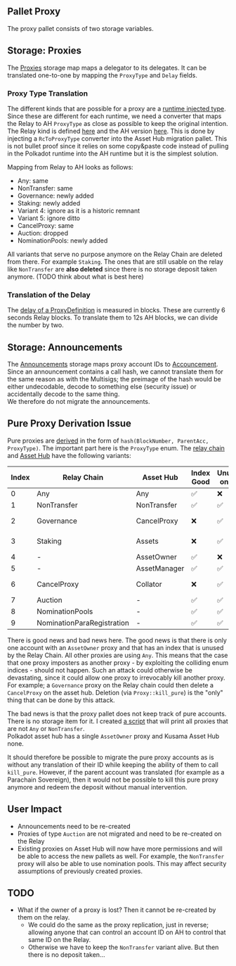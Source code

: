 ## Pallet Proxy

The proxy pallet consists of two storage variables.
## Storage: Proxies

The [Proxies](https://github.com/paritytech/polkadot-sdk/blob/7c5224cb01710d0c14c87bf3463cc79e49b3e7b5/substrate/frame/proxy/src/lib.rs#L564-L579) storage map maps a delegator to its delegates. It can be translated one-to-one by mapping the `ProxyType` and `Delay` fields.
### Proxy Type Translation
The different kinds that are possible for a proxy are a [runtime injected type](https://github.com/paritytech/polkadot-sdk/blob/7c5224cb01710d0c14c87bf3463cc79e49b3e7b5/substrate/frame/proxy/src/lib.rs#L119-L125). Since these are different for each runtime, we need a converter that maps the Relay to AH `ProxyType` as close as possible to keep the original intention. The Relay kind is defined [here](https://github.com/polkadot-fellows/runtimes/blob/dde99603d7dbd6b8bf541d57eb30d9c07a4fce32/relay/polkadot/src/lib.rs#L1000-L1010) and the AH version [here](https://github.com/polkadot-fellows/runtimes/blob/fd8d0c23d83a7b512e721b1fde2ba3737a3478d5/system-parachains/asset-hubs/asset-hub-polkadot/src/lib.rs#L453-L468). This is done by injecting a `RcToProxyType` converter into the Asset Hub migration pallet. This is not bullet proof since it relies on some copy&paste code instead of pulling in the Polkadot runtime into the AH runtime but it is the simplest solution.

Mapping from Relay to AH looks as follows:
- Any: same
- NonTransfer: same
- Governance: newly added
- Staking: newly added
- Variant 4: ignore as it is a historic remnant
- Variant 5: ignore ditto
- CancelProxy: same
- Auction: dropped
- NominationPools: newly added

All variants that serve no purpose anymore on the Relay Chain are deleted from there. For example `Staking`. The ones that are still usable on the relay like `NonTransfer` are **also deleted** since there is no storage deposit taken anymore. (TODO think about what is best here)
### Translation of the Delay

The [delay of a ProxyDefinition](https://github.com/paritytech/polkadot-sdk/blob/7c5224cb01710d0c14c87bf3463cc79e49b3e7b5/substrate/frame/proxy/src/lib.rs#L77) is measured in blocks. These are currently 6 seconds Relay blocks. To translate them to 12s AH blocks, we can divide the number by two.
## Storage: Announcements

The [Announcements](https://github.com/paritytech/polkadot-sdk/blob/7c5224cb01710d0c14c87bf3463cc79e49b3e7b5/substrate/frame/proxy/src/lib.rs#L581-L592) storage maps proxy account IDs to [Accouncement](https://github.com/paritytech/polkadot-sdk/blob/7c5224cb01710d0c14c87bf3463cc79e49b3e7b5/substrate/frame/proxy/src/lib.rs#L80-L89). Since an announcement contains a call hash, we cannot translate them for the same reason as with the Multisigs; the preimage of the hash would be either undecodable, decode to something else (security issue) or accidentally decode to the same thing.  
We therefore do not migrate the announcements.

## Pure Proxy Derivation Issue

Pure proxies are [derived](https://github.com/paritytech/polkadot-sdk/blob/4f7a93885e1a35ec60178d3b4f1e59a7df3d85f5/substrate/frame/proxy/src/lib.rs#L790-L806) in the form of `hash(BlockNumber, ParentAcc, ProxyType)`. The important part here is the `ProxyType` enum. The [relay chain](https://github.com/polkadot-fellows/runtimes/blob/main/relay/polkadot/constants/src/lib.rs#L177-L189) and [Asset Hub](https://github.com/polkadot-fellows/runtimes/blob/main/system-parachains/asset-hubs/asset-hub-polkadot/src/lib.rs#L456-L471) have the following variants:

| Index | Relay Chain | Asset Hub | Index Good | Unused on AH | Verdict |
|-------|-------------|-----------|-----------------|-------------|---------|
| 0 | Any | Any | ✅ | ❌ | Translate |
| 1 | NonTransfer | NonTransfer | ✅ | ✅ | Translate |
| 2 | Governance | CancelProxy | ❌ | ✅ | Disable on AH |
| 3 | Staking | Assets | ❌ | ✅ | Disable on AH |
| 4 | - | AssetOwner | ✅ | ❌ | Translate |
| 5 | - | AssetManager | ✅ | ✅ | Translate |
| 6 | CancelProxy | Collator | ❌ | ✅ | Disable on AH |
| 7 | Auction | - | ✅ | ✅ | Translate |
| 8 | NominationPools | - | ✅ | ✅ | Translate |
| 9 | NominationParaRegistration | - | ✅ | ✅ | Translate |

There is good news and bad news here. The good news is that there is only one account with an `AssetOwner` proxy and that has an index that is unused by the Relay Chain. All other proxies are using `Any`. This means that the case that one proxy imposters as another proxy - by exploiting the colliding enum indices - should not happen. Such an attack could otherwise be devastating, since it could allow one proxy to irrevocably kill another proxy. For example; a `Governance` proxy on the Relay chain could then delete a `CancelProxy` on the asset hub. Deletion (via `Proxy::kill_pure`) is the "only" thing that can be done by this attack.

The bad news is that the proxy pallet does not keep track of pure accounts. There is no storage item for it. I created [a script](https://github.com/ggwpez/substrate-scripts/blob/370b8336f46d6fc5acd2044731874a1e887a2253/proxy-created-events.py) that will print all proxies that are not `Any` or `NonTransfer`.  
Polkadot asset hub has a single `AssetOwner` proxy and Kusama Asset Hub none.

It should therefore be possible to migrate the pure proxy accounts as is without any translation of their ID while keeping the ability of them to call `kill_pure`. However, if the parent account was translated (for example as a Parachain Sovereign), then it would not be possible to kill this pure proxy anymore and redeem the deposit without manual intervention.

## User Impact
- Announcements need to be re-created
- Proxies of type `Auction` are not migrated and need to be re-created on the Relay
- Existing proxies on Asset Hub will now have more permissions and will be able to access the new pallets as well. For example, the `NonTransfer` proxy will also be able to use nomination pools. This may affect security assumptions of previously created proxies.

## TODO
- What if the owner of a proxy is lost? Then it cannot be re-created by them on the relay.
	- We could do the same as the proxy replication, just in reverse; allowing anyone that can control an account ID on AH to control that same ID on the Relay.
	- Otherwise we have to keep the `NonTransfer` variant alive. But then there is no deposit taken...
